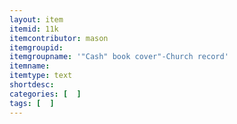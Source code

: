 ```yaml
---
layout: item
itemid: 11k
itemcontributor: mason
itemgroupid: 
itemgroupname: '"Cash" book cover"-Church record'
itemname: 
itemtype: text
shortdesc: 
categories: [  ]
tags: [  ]
---
```








